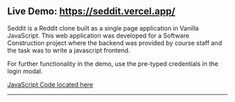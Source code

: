## Live Demo: https://seddit.vercel.app/


Seddit is a Reddit clone built as a single page application in Vanilla JavaScript. This web application was developed for a Software Construction project where the backend was provided by course staff and the task was to write a javascript frontend.

For further functionality in the demo, use the pre-typed credentials in the login modal.

[JavaScript Code located here](https://github.com/sseanik/Seddit/tree/master/frontend/src)


---
